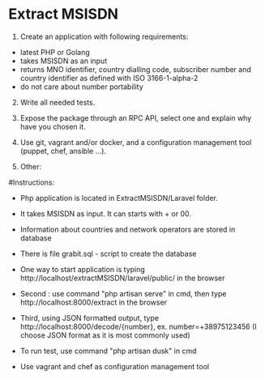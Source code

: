 # Extract MSISDN

1. Create an application with following requirements:

- latest PHP or Golang
- takes MSISDN as an input
- returns MNO identifier, country dialling code, subscriber number and country identifier as defined with ISO 3166-1-alpha-2
- do not care about number portability

2. Write all needed tests.

3. Expose the package through an RPC API, select one and explain why have you chosen it.

4. Use git, vagrant and/or docker, and a configuration management tool (puppet, chef, ansible ...).

5. Other:


#Instructions:

- Php application is located in ExtractMSISDN/Laravel folder.
- It takes MSISDN as input. It can starts with + or 00.
- Information about countries and network operators are stored in database

- There is file grabit.sql - script to create the database

- One way to start application is typing http://localhost/extractMSISDN/laravel/public/ in the browser
- Second : use command "php artisan serve" in cmd, then type http://localhost:8000/extract in the browser
- Third, using JSON formatted output, type http://localhost:8000/decode/{number}, ex. number=+38975123456
(I choose JSON format as it is most commonly used)

- To run test, use command "php artisan dusk" in cmd

- Use vagrant and chef as configuration management tool


